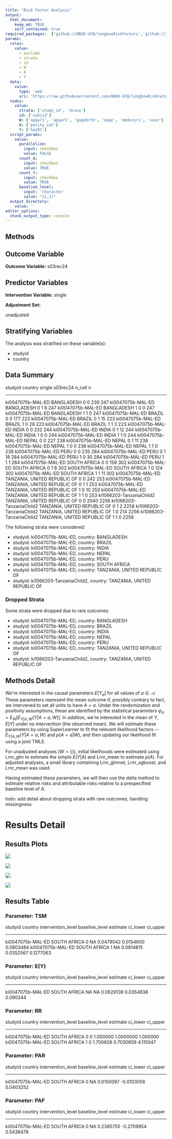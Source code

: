 ```yaml
---
title: "Risk Factor Analysis"
output: 
  html_document:
    keep_md: TRUE
    self_contained: true
required_packages:  ['github://HBGD-UCB/longbowRiskFactors','github://jeremyrcoyle/skimr@vector_types', 'github://tlverse/delayed']
params:
  roles:
    value:
      - exclude
      - strata
      - id
      - W
      - A
      - Y
  data: 
    value: 
      type: 'web'
      uri: 'https://raw.githubusercontent.com/HBGD-UCB/longbowRiskFactors/master/inst/sample_data/birthwt_data.rdata'
  nodes:
    value:
      strata: ['study_id', 'mrace']
      id: ['subjid']
      W: ['apgar1', 'apgar5', 'gagebrth', 'mage', 'meducyrs', 'sexn']
      A: ['parity_cat']
      Y: ['haz01']
  script_params:
    value:
      parallelize:
        input: checkbox
        value: FALSE
      count_A:
        input: checkbox
        value: TRUE
      count_Y:
        input: checkbox
        value: TRUE        
      baseline_level:
        input: 'character'
        value: "[1,2)"
  output_directory:
    value: ''
editor_options: 
  chunk_output_type: console
---
```








## Methods
## Outcome Variable

**Outcome Variable:** s03rec24

## Predictor Variables

**Intervention Variable:** single

**Adjustment Set:**

unadjusted

## Stratifying Variables

The analysis was stratified on these variable(s):

* studyid
* country

## Data Summary

studyid                    country                        single    s03rec24   n_cell      n
-------------------------  -----------------------------  -------  ---------  -------  -----
ki0047075b-MAL-ED          BANGLADESH                     0                0      239    247
ki0047075b-MAL-ED          BANGLADESH                     0                1        8    247
ki0047075b-MAL-ED          BANGLADESH                     1                0        0    247
ki0047075b-MAL-ED          BANGLADESH                     1                1        0    247
ki0047075b-MAL-ED          BRAZIL                         0                0      177    223
ki0047075b-MAL-ED          BRAZIL                         0                1       15    223
ki0047075b-MAL-ED          BRAZIL                         1                0       28    223
ki0047075b-MAL-ED          BRAZIL                         1                1        3    223
ki0047075b-MAL-ED          INDIA                          0                0      232    244
ki0047075b-MAL-ED          INDIA                          0                1       12    244
ki0047075b-MAL-ED          INDIA                          1                0        0    244
ki0047075b-MAL-ED          INDIA                          1                1        0    244
ki0047075b-MAL-ED          NEPAL                          0                0      227    238
ki0047075b-MAL-ED          NEPAL                          0                1       11    238
ki0047075b-MAL-ED          NEPAL                          1                0        0    238
ki0047075b-MAL-ED          NEPAL                          1                1        0    238
ki0047075b-MAL-ED          PERU                           0                0      235    284
ki0047075b-MAL-ED          PERU                           0                1       18    284
ki0047075b-MAL-ED          PERU                           1                0       30    284
ki0047075b-MAL-ED          PERU                           1                1        1    284
ki0047075b-MAL-ED          SOUTH AFRICA                   0                0      159    302
ki0047075b-MAL-ED          SOUTH AFRICA                   0                1        8    302
ki0047075b-MAL-ED          SOUTH AFRICA                   1                0      124    302
ki0047075b-MAL-ED          SOUTH AFRICA                   1                1       11    302
ki0047075b-MAL-ED          TANZANIA, UNITED REPUBLIC OF   0                0      242    253
ki0047075b-MAL-ED          TANZANIA, UNITED REPUBLIC OF   0                1        1    253
ki0047075b-MAL-ED          TANZANIA, UNITED REPUBLIC OF   1                0       10    253
ki0047075b-MAL-ED          TANZANIA, UNITED REPUBLIC OF   1                1        0    253
ki1066203-TanzaniaChild2   TANZANIA, UNITED REPUBLIC OF   0                0     2040   2256
ki1066203-TanzaniaChild2   TANZANIA, UNITED REPUBLIC OF   0                1        2   2256
ki1066203-TanzaniaChild2   TANZANIA, UNITED REPUBLIC OF   1                0      214   2256
ki1066203-TanzaniaChild2   TANZANIA, UNITED REPUBLIC OF   1                1        0   2256


The following strata were considered:

* studyid: ki0047075b-MAL-ED, country: BANGLADESH
* studyid: ki0047075b-MAL-ED, country: BRAZIL
* studyid: ki0047075b-MAL-ED, country: INDIA
* studyid: ki0047075b-MAL-ED, country: NEPAL
* studyid: ki0047075b-MAL-ED, country: PERU
* studyid: ki0047075b-MAL-ED, country: SOUTH AFRICA
* studyid: ki0047075b-MAL-ED, country: TANZANIA, UNITED REPUBLIC OF
* studyid: ki1066203-TanzaniaChild2, country: TANZANIA, UNITED REPUBLIC OF

### Dropped Strata

Some strata were dropped due to rare outcomes:

* studyid: ki0047075b-MAL-ED, country: BANGLADESH
* studyid: ki0047075b-MAL-ED, country: BRAZIL
* studyid: ki0047075b-MAL-ED, country: INDIA
* studyid: ki0047075b-MAL-ED, country: NEPAL
* studyid: ki0047075b-MAL-ED, country: PERU
* studyid: ki0047075b-MAL-ED, country: TANZANIA, UNITED REPUBLIC OF
* studyid: ki1066203-TanzaniaChild2, country: TANZANIA, UNITED REPUBLIC OF

## Methods Detail

We're interested in the causal parameters $E[Y_a]$ for all values of $a \in \mathcal{A}$. These parameters represent the mean outcome if, possibly contrary to fact, we intervened to set all units to have $A=a$. Under the randomization and positivity assumptions, these are identified by the statistical parameters $\psi_a=E_W[E_{Y|A,W}(Y|A=a,W)]$.  In addition, we're interested in the mean of $Y$, $E[Y]$ under no intervention (the observed mean). We will estimate these parameters by using SuperLearner to fit the relevant likelihood factors -- $E_{Y|A,W}(Y|A=a,W)$ and $p(A=a|W)$, and then updating our likelihood fit using a joint TMLE.

For unadjusted analyses ($W=\{\}$), initial likelihoods were estimated using Lrnr_glm to estimate the simple $E(Y|A)$ and Lrnr_mean to estimate $p(A)$. For adjusted analyses, a small library containing Lrnr_glmnet, Lrnr_xgboost, and Lrnr_mean was used.

Having estimated these parameters, we will then use the delta method to estimate relative risks and attributable risks relative to a prespecified baseline level of $A$.

todo: add detail about dropping strata with rare outcomes, handling missingness







# Results Detail

## Results Plots
![](/tmp/11c05404-e4bd-4da5-8e3c-cc3508891b74/REPORT_files/figure-html/plot_tsm-1.png)<!-- -->

![](/tmp/11c05404-e4bd-4da5-8e3c-cc3508891b74/REPORT_files/figure-html/plot_rr-1.png)<!-- -->



![](/tmp/11c05404-e4bd-4da5-8e3c-cc3508891b74/REPORT_files/figure-html/plot_paf-1.png)<!-- -->

![](/tmp/11c05404-e4bd-4da5-8e3c-cc3508891b74/REPORT_files/figure-html/plot_par-1.png)<!-- -->

## Results Table

### Parameter: TSM


studyid             country        intervention_level   baseline_level     estimate    ci_lower    ci_upper
------------------  -------------  -------------------  ---------------  ----------  ----------  ----------
ki0047075b-MAL-ED   SOUTH AFRICA   0                    NA                0.0479042   0.0154600   0.0803484
ki0047075b-MAL-ED   SOUTH AFRICA   1                    NA                0.0814815   0.0352567   0.1277063


### Parameter: E(Y)


studyid             country        intervention_level   baseline_level     estimate    ci_lower   ci_upper
------------------  -------------  -------------------  ---------------  ----------  ----------  ---------
ki0047075b-MAL-ED   SOUTH AFRICA   NA                   NA                0.0629139   0.0354838   0.090344


### Parameter: RR


studyid             country        intervention_level   baseline_level    estimate    ci_lower   ci_upper
------------------  -------------  -------------------  ---------------  ---------  ----------  ---------
ki0047075b-MAL-ED   SOUTH AFRICA   0                    0                 1.000000   1.0000000   1.000000
ki0047075b-MAL-ED   SOUTH AFRICA   1                    0                 1.700926   0.7030659   4.115047


### Parameter: PAR


studyid             country        intervention_level   baseline_level     estimate     ci_lower    ci_upper
------------------  -------------  -------------------  ---------------  ----------  -----------  ----------
ki0047075b-MAL-ED   SOUTH AFRICA   0                    NA                0.0150097   -0.0103058   0.0403252


### Parameter: PAF


studyid             country        intervention_level   baseline_level     estimate     ci_lower    ci_upper
------------------  -------------  -------------------  ---------------  ----------  -----------  ----------
ki0047075b-MAL-ED   SOUTH AFRICA   0                    NA                0.2385755   -0.2709954   0.5438478
